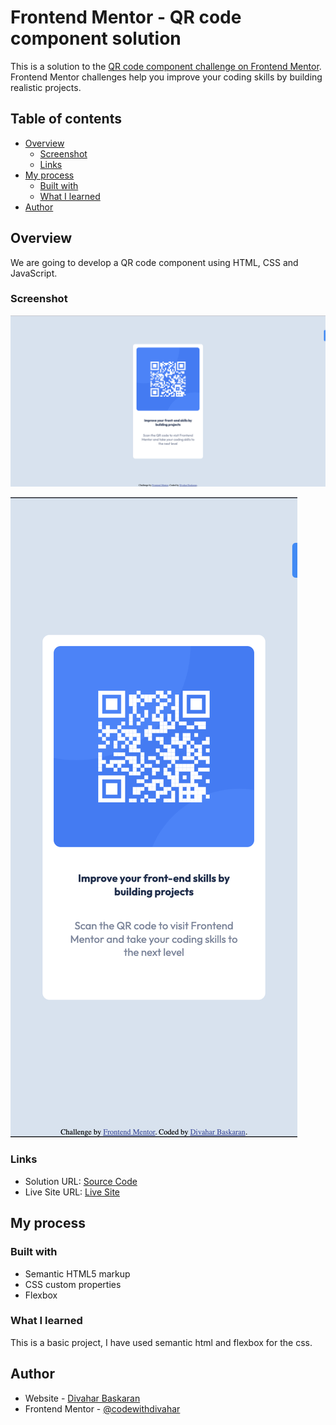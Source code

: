 # Frontend Mentor - QR code component solution

This is a solution to the [QR code component challenge on Frontend Mentor](https://www.frontendmentor.io/challenges/qr-code-component-iux_sIO_H). Frontend Mentor challenges help you improve your coding skills by building realistic projects.

## Table of contents

- [Overview](#overview)
  - [Screenshot](#screenshot)
  - [Links](#links)
- [My process](#my-process)
  - [Built with](#built-with)
  - [What I learned](#what-i-learned)
- [Author](#author)

## Overview

We are going to develop a QR code component using HTML, CSS and JavaScript.

### Screenshot

![](./screenshots/ss_web.png)

![](./screenshots/ss_mobile.png)

### Links

- Solution URL: [Source Code](https://github.com/codewithdivahar/frontend-small-projects/tree/main/qr-code-component-main)
- Live Site URL: [Live Site](https://codewithdivahar.netlify.app/qr-code-component-main/)

## My process

### Built with

- Semantic HTML5 markup
- CSS custom properties
- Flexbox

### What I learned

This is a basic project, I have used semantic html and flexbox for the css.

## Author

- Website - [Divahar Baskaran](https://www.codewithdivahar.com)
- Frontend Mentor - [@codewithdivahar](https://www.frontendmentor.io/profile/codewithdivahar)
